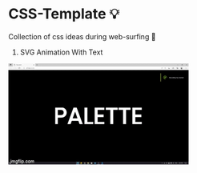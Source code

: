 # CSS-Template 💡

Collection of css ideas during web-surfing 🌊

1) SVG Animation With Text
<p><img src="https://github.com/lefty93/css-template/blob/main/6atciu.gif" alt=""></p>
